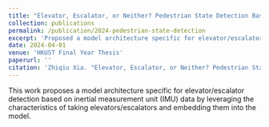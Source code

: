 ```yaml
---
title: "Elevator, Escalator, or Neither? Pedestrian State Detection Based on Inertial Navigation System"
collection: publications
permalink: /publication/2024-pedestrian-state-detection
excerpt: 'Proposed a model architecture specific for elevator/escalator detection based on inertial measurement unit (IMU) data by leveraging the characteristics of taking elevators/escalators and embedding them into the model.'
date: 2024-04-01
venue: 'HKUST Final Year Thesis'
paperurl: ''
citation: 'Zhiqiu Xia. "Elevator, Escalator, or Neither? Pedestrian State Detection Based on Inertial Navigation System." HKUST Final Year Thesis, 2024.'
---
```


This work proposes a model architecture specific for elevator/escalator detection based on inertial measurement unit (IMU) data by leveraging the characteristics of taking elevators/escalators and embedding them into the model. 